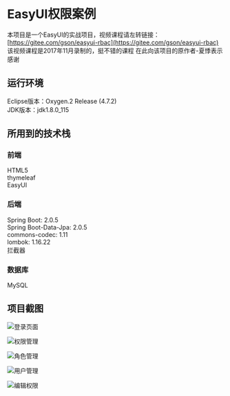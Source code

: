# EasyUI权限案例
本项目是一个EasyUI的实战项目，视频课程请左转链接：
[https://gitee.com/gson/easyui-rbac](https://gitee.com/gson/easyui-rbac)<br/>
该视频课程是2017年11月录制的，挺不错的课程
在此向该项目的原作者-夏悸表示感谢

## 运行环境 ##
Eclipse版本：Oxygen.2 Release (4.7.2)<br/>
JDK版本：jdk1.8.0_115

## 所用到的技术栈 ##
### 前端 ###
HTML5<br/>
thymeleaf<br/>
EasyUI<br/>

### 后端 ###
Spring Boot: 2.0.5<br/>
Spring Boot-Data-Jpa: 2.0.5<br/>
commons-codec: 1.11<br/>
lombok: 1.16.22<br/>
拦截器<br/>

### 数据库 ###
MySQL

## 项目截图 ##
![登录页面](https://i.imgur.com/wRvo9HA.png)

![权限管理](https://i.imgur.com/8GfTVuJ.png)

![角色管理](https://i.imgur.com/uiciMLm.png)

![用户管理](https://i.imgur.com/1Hd0WV3.png)

![编辑权限](https://i.imgur.com/6sn8S7H.png)


